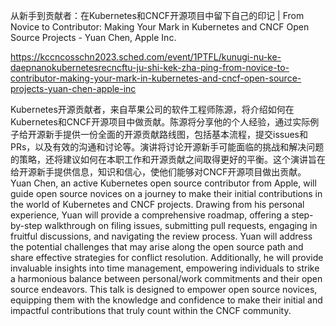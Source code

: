 从新手到贡献者：在Kubernetes和CNCF开源项目中留下自己的印记 | From Novice to Contributor: Making Your Mark in Kubernetes and CNCF Open Source Projects - Yuan Chen, Apple Inc.

https://kccncosschn2023.sched.com/event/1PTFL/kunugi-nu-ke-daepnanokubernetesrecncftu-ju-shi-kek-zha-ping-from-novice-to-contributor-making-your-mark-in-kubernetes-and-cncf-open-source-projects-yuan-chen-apple-inc

Kubernetes开源贡献者，来自苹果公司的软件工程师陈源，将介绍如何在Kubernetes和CNCF开源项目中做贡献。陈源将分享他的个人经验，通过实际例子给开源新手提供一份全面的开源贡献路线图，包括基本流程，提交issues和PRs，以及有效的沟通和讨论等。演讲将讨论开源新手可能面临的挑战和解决问题的策略，还将建议如何在本职工作和开源贡献之间取得更好的平衡。这个演讲旨在给开源新手提供信息，知识和信心，使他们能够对CNCF开源项目做出贡献。 
Yuan Chen, an active Kubernetes open source contributor from Apple, will guide open source novices on a journey to make their initial contributions in the world of Kubernetes and CNCF projects. Drawing from his personal experience, Yuan will provide a comprehensive roadmap, offering a step-by-step walkthrough on filing issues, submitting pull requests, engaging in fruitful discussions, and navigating the review process. Yuan will address the potential challenges that may arise along the open source path and share effective strategies for conflict resolution. Additionally, he will provide invaluable insights into time management, empowering individuals to strike a harmonious balance between personal/work commitments and their open source endeavors. This talk is designed to empower open source novices, equipping them with the knowledge and confidence to make their initial and impactful contributions that truly count within the CNCF community.